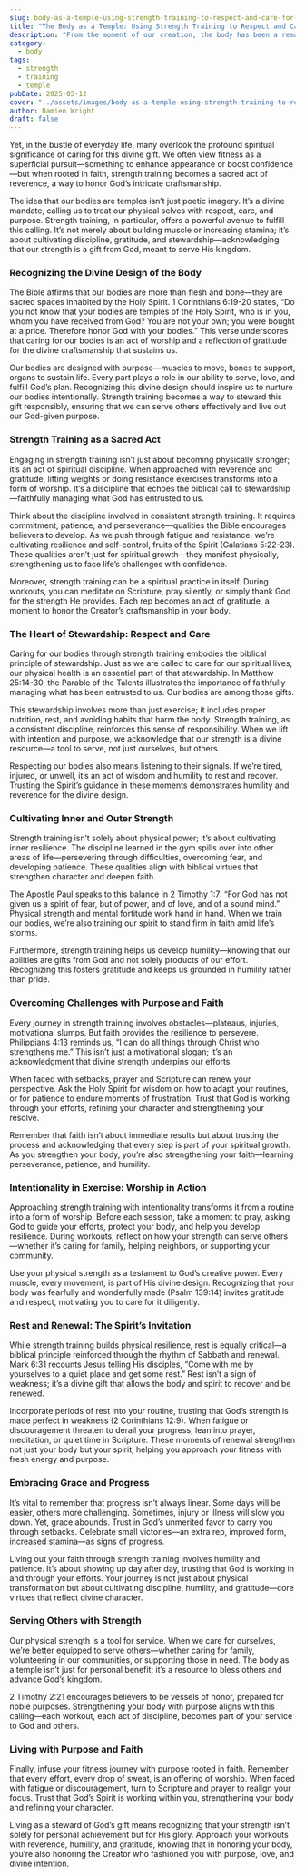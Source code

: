 ```yaml
---
slug: body-as-a-temple-using-strength-training-to-respect-and-care-for-gods-gift
title: "The Body as a Temple: Using Strength Training to Respect and Care for God’s Gift"
description: "From the moment of our creation, the body has been a remarkable vessel—fearfully and wonderfully made, as Psalm 139:14 reminds us."
category:
  - body
tags:
  - strength
  - training
  - temple
pubDate: 2025-05-12
cover: "../assets/images/body-as-a-temple-using-strength-training-to-respect-and-care-for-gods-gift.webp"
author: Damien Wright
draft: false
---
```


Yet, in the bustle of everyday life, many overlook the profound spiritual significance of caring for this divine gift. We often view fitness as a superficial pursuit—something to enhance appearance or boost confidence—but when rooted in faith, strength training becomes a sacred act of reverence, a way to honor God’s intricate craftsmanship.

The idea that our bodies are temples isn’t just poetic imagery. It’s a divine mandate, calling us to treat our physical selves with respect, care, and purpose. Strength training, in particular, offers a powerful avenue to fulfill this calling. It’s not merely about building muscle or increasing stamina; it’s about cultivating discipline, gratitude, and stewardship—acknowledging that our strength is a gift from God, meant to serve His kingdom.

### Recognizing the Divine Design of the Body

The Bible affirms that our bodies are more than flesh and bone—they are sacred spaces inhabited by the Holy Spirit. 1 Corinthians 6:19-20 states, “Do you not know that your bodies are temples of the Holy Spirit, who is in you, whom you have received from God? You are not your own; you were bought at a price. Therefore honor God with your bodies.” This verse underscores that caring for our bodies is an act of worship and a reflection of gratitude for the divine craftsmanship that sustains us.

Our bodies are designed with purpose—muscles to move, bones to support, organs to sustain life. Every part plays a role in our ability to serve, love, and fulfill God’s plan. Recognizing this divine design should inspire us to nurture our bodies intentionally. Strength training becomes a way to steward this gift responsibly, ensuring that we can serve others effectively and live out our God-given purpose.

### Strength Training as a Sacred Act

Engaging in strength training isn’t just about becoming physically stronger; it’s an act of spiritual discipline. When approached with reverence and gratitude, lifting weights or doing resistance exercises transforms into a form of worship. It’s a discipline that echoes the biblical call to stewardship—faithfully managing what God has entrusted to us.

Think about the discipline involved in consistent strength training. It requires commitment, patience, and perseverance—qualities the Bible encourages believers to develop. As we push through fatigue and resistance, we’re cultivating resilience and self-control, fruits of the Spirit (Galatians 5:22-23). These qualities aren’t just for spiritual growth—they manifest physically, strengthening us to face life’s challenges with confidence.

Moreover, strength training can be a spiritual practice in itself. During workouts, you can meditate on Scripture, pray silently, or simply thank God for the strength He provides. Each rep becomes an act of gratitude, a moment to honor the Creator’s craftsmanship in your body.

### The Heart of Stewardship: Respect and Care

Caring for our bodies through strength training embodies the biblical principle of stewardship. Just as we are called to care for our spiritual lives, our physical health is an essential part of that stewardship. In Matthew 25:14-30, the Parable of the Talents illustrates the importance of faithfully managing what has been entrusted to us. Our bodies are among those gifts.

This stewardship involves more than just exercise; it includes proper nutrition, rest, and avoiding habits that harm the body. Strength training, as a consistent discipline, reinforces this sense of responsibility. When we lift with intention and purpose, we acknowledge that our strength is a divine resource—a tool to serve, not just ourselves, but others.

Respecting our bodies also means listening to their signals. If we’re tired, injured, or unwell, it’s an act of wisdom and humility to rest and recover. Trusting the Spirit’s guidance in these moments demonstrates humility and reverence for the divine design.

### Cultivating Inner and Outer Strength

Strength training isn’t solely about physical power; it’s about cultivating inner resilience. The discipline learned in the gym spills over into other areas of life—persevering through difficulties, overcoming fear, and developing patience. These qualities align with biblical virtues that strengthen character and deepen faith.

The Apostle Paul speaks to this balance in 2 Timothy 1:7: “For God has not given us a spirit of fear, but of power, and of love, and of a sound mind.” Physical strength and mental fortitude work hand in hand. When we train our bodies, we’re also training our spirit to stand firm in faith amid life’s storms.

Furthermore, strength training helps us develop humility—knowing that our abilities are gifts from God and not solely products of our effort. Recognizing this fosters gratitude and keeps us grounded in humility rather than pride.

### Overcoming Challenges with Purpose and Faith

Every journey in strength training involves obstacles—plateaus, injuries, motivational slumps. But faith provides the resilience to persevere. Philippians 4:13 reminds us, “I can do all things through Christ who strengthens me.” This isn’t just a motivational slogan; it’s an acknowledgment that divine strength underpins our efforts.

When faced with setbacks, prayer and Scripture can renew your perspective. Ask the Holy Spirit for wisdom on how to adapt your routines, or for patience to endure moments of frustration. Trust that God is working through your efforts, refining your character and strengthening your resolve.

Remember that faith isn’t about immediate results but about trusting the process and acknowledging that every step is part of your spiritual growth. As you strengthen your body, you’re also strengthening your faith—learning perseverance, patience, and humility.

### Intentionality in Exercise: Worship in Action

Approaching strength training with intentionality transforms it from a routine into a form of worship. Before each session, take a moment to pray, asking God to guide your efforts, protect your body, and help you develop resilience. During workouts, reflect on how your strength can serve others—whether it’s caring for family, helping neighbors, or supporting your community.

Use your physical strength as a testament to God’s creative power. Every muscle, every movement, is part of His divine design. Recognizing that your body was fearfully and wonderfully made (Psalm 139:14) invites gratitude and respect, motivating you to care for it diligently.

### Rest and Renewal: The Spirit’s Invitation

While strength training builds physical resilience, rest is equally critical—a biblical principle reinforced through the rhythm of Sabbath and renewal. Mark 6:31 recounts Jesus telling His disciples, “Come with me by yourselves to a quiet place and get some rest.” Rest isn’t a sign of weakness; it’s a divine gift that allows the body and spirit to recover and be renewed.

Incorporate periods of rest into your routine, trusting that God’s strength is made perfect in weakness (2 Corinthians 12:9). When fatigue or discouragement threaten to derail your progress, lean into prayer, meditation, or quiet time in Scripture. These moments of renewal strengthen not just your body but your spirit, helping you approach your fitness with fresh energy and purpose.

### Embracing Grace and Progress

It’s vital to remember that progress isn’t always linear. Some days will be easier, others more challenging. Sometimes, injury or illness will slow you down. Yet, grace abounds. Trust in God’s unmerited favor to carry you through setbacks. Celebrate small victories—an extra rep, improved form, increased stamina—as signs of progress.

Living out your faith through strength training involves humility and patience. It’s about showing up day after day, trusting that God is working in and through your efforts. Your journey is not just about physical transformation but about cultivating discipline, humility, and gratitude—core virtues that reflect divine character.

### Serving Others with Strength

Our physical strength is a tool for service. When we care for ourselves, we’re better equipped to serve others—whether caring for family, volunteering in our communities, or supporting those in need. The body as a temple isn’t just for personal benefit; it’s a resource to bless others and advance God’s kingdom.

2 Timothy 2:21 encourages believers to be vessels of honor, prepared for noble purposes. Strengthening your body with purpose aligns with this calling—each workout, each act of discipline, becomes part of your service to God and others.

### Living with Purpose and Faith

Finally, infuse your fitness journey with purpose rooted in faith. Remember that every effort, every drop of sweat, is an offering of worship. When faced with fatigue or discouragement, turn to Scripture and prayer to realign your focus. Trust that God’s Spirit is working within you, strengthening your body and refining your character.

Living as a steward of God’s gift means recognizing that your strength isn’t solely for personal achievement but for His glory. Approach your workouts with reverence, humility, and gratitude, knowing that in honoring your body, you’re also honoring the Creator who fashioned you with purpose, love, and divine intention.